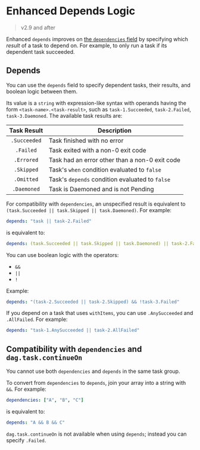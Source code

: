 # Enhanced Depends Logic

> v2.9 and after

Enhanced `depends` improves on [the `dependencies` field](walk-through/dag.md) by specifying which _result_ of a task to depend on.
For example, to only run a task if its dependent task succeeded.

## Depends

You can use the `depends` field to specify dependent tasks, their results, and boolean logic between them.

Its value is a `string` with expression-like syntax with operands having the form `<task-name>.<task-result>`, such as `task-1.Succeeded`, `task-2.Failed`, `task-3.Daemoned`.
The available task results are:

|  Task Result | Description |
|:------------:|-------------|
| `.Succeeded` | Task finished with no error |
| `.Failed`    | Task exited with a non-0 exit code |
| `.Errored`   | Task had an error other than a non-0 exit code |
| `.Skipped`   | Task's `when` condition evaluated to `false` |
| `.Omitted`   | Task's `depends` condition evaluated to `false` |
| `.Daemoned`  | Task is Daemoned and is not Pending |

For compatibility with `dependencies`, an unspecified result is equivalent to `(task.Succeeded || task.Skipped || task.Daemoned)`. For example:

```yaml
depends: "task || task-2.Failed"
```

is equivalent to:

```yaml
depends: (task.Succeeded || task.Skipped || task.Daemoned) || task-2.Failed
```

You can use boolean logic with the operators:

* `&&`
* `||`
* `!`

Example:

```yaml
depends: "(task-2.Succeeded || task-2.Skipped) && !task-3.Failed"
```

If you depend on a task that uses `withItems`, you can use `.AnySucceeded` and `.AllFailed`. For example:

```yaml
depends: "task-1.AnySucceeded || task-2.AllFailed"
```

## Compatibility with `dependencies` and `dag.task.continueOn`

You cannot use both `dependencies` and `depends` in the same task group.

To convert from `dependencies` to `depends`, join your array into a string with `&&`. For example:

```yaml
dependencies: ["A", "B", "C"]
```

is equivalent to:

```yaml
depends: "A && B && C"
```

`dag.task.continueOn` is not available when using `depends`; instead you can specify `.Failed`.
